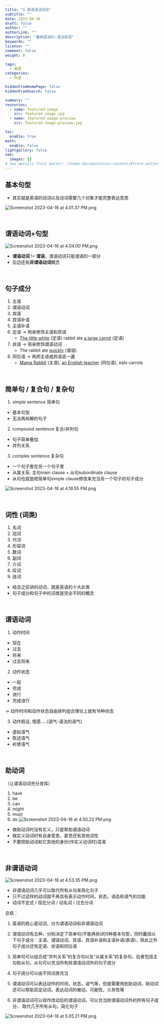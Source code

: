 ```yaml
---
title: "1-英语语法综述"
subtitle: ""
date: 2023-04-16
draft: false
author: ""
authorLink: ""
description: "基础语法01-语法综述"
keywords: ""
license: ""
comment: false
weight: 0

tags:
  - 英语
categories:
  - 外语

hiddenFromHomePage: false
hiddenFromSearch: false

summary: ""
resources:
  - name: featured-image
    src: featured-image.jpg
  - name: featured-image-preview
    src: featured-image-preview.jpg

toc:
  enable: true
math:
  enable: false
lightgallery: false
seo:
  images: []
# See details front matter: /theme-documentation-content/#front-matter
---
```


<!--more-->


## 基本句型

- 其实就是英语的动词以及动词需要几个对象才能完整表达意思


![Screenshot 2023-04-16 at 4.01.37 PM.png](https://s2.loli.net/2023/04/16/FDq73cZdglBxs8b.png)

</br>

## 谓语动词+句型

![Screenshot 2023-04-16 at 4.04.00 PM.png](https://s2.loli.net/2023/04/16/Keq8YEWLStMUv6C.png)

- **谓语动词** != **谓语**，谓语动词只是谓语的一部分
- 后边还有**非谓语动词**概念

</br>

## 句子成分

1. 主语
2. 谓语动词
3. 宾语
4. 宾语补语
5. 主语补语
6. 定语 -> 用来修饰主语和宾语
	- <u>The little white</u> (定语) rabbit ate <u>a large carrot</u> (定语)
7. 状语 -> 用来修饰谓语动词 
	- The rabbit ate <u>quickly</u> (谓语) 
8. 同位语 -> 再把主语或宾语说一遍
	- <u>Mama Rabbit</u> (主语), <u>an English teacher</u> (同位语), eats carrots 

</br>

## 简单句 / 复合句 / 复杂句 

1. simple sentence 简单句
- 基本句型
- 无法再拆解的句子

2. compound sentence 复合/并列句
- 句子简单叠加
- 并列关系

3. complex sentence 复杂句
- 一个句子套在另一个句子里
- 从属关系: 主句main clause + 从句subordinate clause 
- 从句也就是把简单句simple clause修改来充当另一个句子的句子成分

![Screenshot 2023-04-16 at 4.19.55 PM.png](https://s2.loli.net/2023/04/16/HoIiTFfp2JrlkuZ.png)

</br>

## 词性 (词类)

1. 名词
2. 冠词
3. 代词
4. 形容词
5. 数词
6. 副词
7. 介词
8. 叹词
9. 连词

- 结合之前讲的动词，就是英语的十大此类
- 句子成分和句子中的词类是完全不同的概念

</br>

## 谓语动词

1. 动作时间
- 现在
- 过去
- 将来
- 过去将来

2. 动作状态
- 一般
- 完成
- 进行
- 完成进行

-> 动作时间和动作状态自由排列组合理论上就有16种状态

3. 动作假设, 情感.....(语气-语法的语气)
- 虚拟语气
- 陈述语气
- 祈使语气

</br>

## 助动词

（让谓语动词充分发挥）

1. have
2. be
3. can
4. might
5. must
6. do
 ![Screenshot 2023-04-16 at 4.50.22 PM.png](https://s2.loli.net/2023/04/16/BawyZ8kpR26Axmf.png)
- 做助动词时没有实义，只是帮助谓语动词
- 做实义动词时有自身意思，甚至还有其他词性
- 不要把助动词和它其他的身份(作实义动词时)混淆

</br>

## 非谓语动词

![Screenshot 2023-04-16 at 4.53.35 PM.png](https://s2.loli.net/2023/04/16/DIKdoSlar6eT9jB.png)
- 非谓语动词几乎可以取代所有从句来简化句子
- 只不过这样的动词就不再具有表示动作时间，状态，语态和语气的功能
- 动词不定式 / 现在分词 / 动名词 / 过去分词

总结：

1. 英语的核心是动词，分为谓语动词和非谓语动词

2. 谓语动词有五种，分别决定了简单句(不能再拆)的5种基本句型，同时囊括以下句子成分：主语、谓语动词、宾语、宾语补语和主语补语(表语)，除此之外句子成分还有定语、状语和同位语

3. 简单句可以组合成“并列关系”的复合句以及“从属关系”的复杂句，后者包括主句和从句，从句可以充当所有除谓语动词外的句子成分 

4. 句子成分可以由不同词类充当

5. 谓语动词可以表达动作的时间，状态，语气等，但是需要用到助动词，助动词还可以帮助否定动词，表达动词的被动，可能性，义务性等

6. 非谓语动词可以视作改动后的谓语动词，可以充当除谓语动词外的所有句子成分， 取代几乎所有从句，简化句子

![Screenshot 2023-04-16 at 5.05.21 PM.png](https://s2.loli.net/2023/04/16/jdq8ur2K6xPasLc.png)

</br>
